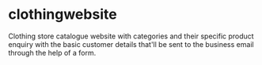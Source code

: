 # clothingwebsite
Clothing store catalogue website with categories and their specific product enquiry with the basic customer details that'll be sent to the business email through the help of a form.
